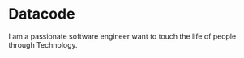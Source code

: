 # Datacode
I am a passionate software engineer want to touch the life of people through Technology.
